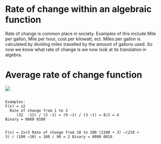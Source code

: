 # Rate of change within an algebraic function

Rate of change is common place in society. Examples of this include Mile per gallon, Mile per hour, cost per kilowatt, ect. Miles per gallon is calculated by dividing miles travelled by the amount of gallons used. So now we know what rate of change is we now look at its translation in algebra. 

# Average rate of change function
![](https://i.imgur.com/3iYZiVO.png)

<code>
Examples:
F(x) = x2 
  Rate of change from 1 to 3 
     (32  -12) / (3 -1) = (9 –1) / (3 –1) = 8/2 = 4              Binary = 0000 0100 

F(x) = 2x+3 
  Rate of change from 10 to 100 
     (2*100 + 3) –(2*10 + 3) / (100 –10) = 180 / 90 = 2          Binary = 0000 0010 
</code>

